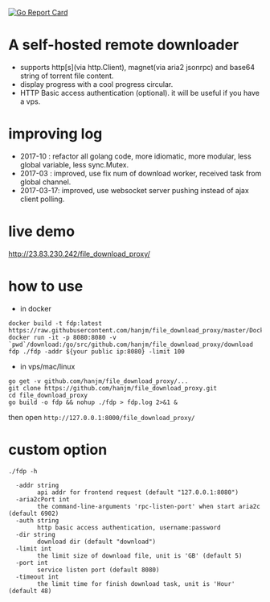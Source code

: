 [![Go Report Card](https://goreportcard.com/badge/github.com/hanjm/file_download_proxy)](https://goreportcard.com/report/github.com/hanjm/file_download_proxy)

# A self-hosted remote downloader
- supports http[s](via http.Client), magnet(via aria2 jsonrpc) and base64 string of torrent file content.
- display progress with a cool progress circular.
- HTTP Basic access authentication (optional).
it will be useful if you have a vps.

# improving log
 - 2017-10   : refactor all golang code, more idiomatic, more modular, less global variable, less sync.Mutex.
 - 2017-03   : improved, use fix num of download worker, received task from global channel.
 - 2017-03-17: improved, use websocket server pushing instead of ajax client polling.

# live demo
<http://23.83.230.242/file_download_proxy/>

# how to use
- in docker

```shell
docker build -t fdp:latest https://raw.githubusercontent.com/hanjm/file_download_proxy/master/Dockerfile
docker run -it -p 8080:8080 -v `pwd`/download:/go/src/github.com/hanjm/file_download_proxy/download fdp ./fdp -addr ${your public ip:8080} -limit 100
```

- in vps/mac/linux

```shell
go get -v github.com/hanjm/file_download_proxy/...
git clone https://github.com/hanjm/file_download_proxy.git
cd file_download_proxy
go build -o fdp && nohup ./fdp > fdp.log 2>&1 &
```

then open `http://127.0.0.1:8000/file_download_proxy/`

# custom option
`./fdp -h`
```
  -addr string
        api addr for frontend request (default "127.0.0.1:8080")
  -aria2cPort int
        the command-line-arguments 'rpc-listen-port' when start aria2c (default 6902)
  -auth string
        http basic access authentication, username:password
  -dir string
        download dir (default "download")
  -limit int
        the limit size of download file, unit is 'GB' (default 5)
  -port int
        service listen port (default 8080)
  -timeout int
        the limit time for finish download task, unit is 'Hour' (default 48)
```